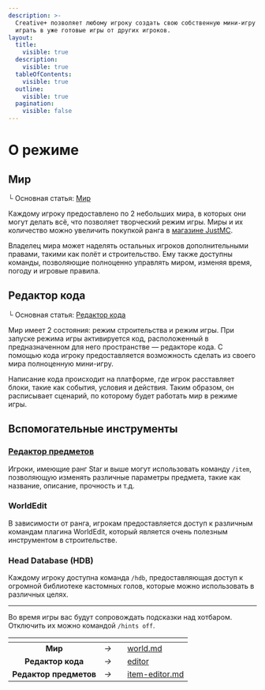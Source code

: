 ```yaml
---
description: >-
  Creative+ позволяет любому игроку создать свою собственную мини-игру или
  играть в уже готовые игры от других игроков.
layout:
  title:
    visible: true
  description:
    visible: true
  tableOfContents:
    visible: true
  outline:
    visible: true
  pagination:
    visible: false
---
```


# О режиме

## **Мир**

└ Основная статья: [Мир](world.md)

Каждому игроку предоставлено по 2 небольших мира, в которых они могут делать всё, что позволяет творческий режим игры. Миры и их количество можно увеличить покупкой ранга в [магазине JustMC](https://justmc.io/shop).

Владелец мира может наделять остальных игроков дополнительными правами, такими как полёт и строительство. Ему также доступны команды, позволяющие полноценно управлять миром, изменяя время, погоду и игровые правила.

## Редактор кода

└ Основная статья: [Редактор кода](editor/)

Мир имеет 2 состояния: режим строительства и режим игры. При запуске режима игры активируется код, расположенный в предназначенном для него пространстве — редакторе кода. С помощью кода игроку предоставляется возможность сделать из своего мира полноценную мини-игру.

Написание кода происходит на платформе, где игрок расставляет блоки, такие как события, условия и действия. Таким образом, он расписывает сценарий, по которому будет работать мир в режиме игры.

## Вспомогательные инструменты

### [Редактор предметов](item-editor.md)

Игроки, имеющие ранг Star и выше могут использовать команду `/item`, позволяющую изменять различные параметры предмета, такие как название, описание, прочность и т.д.

### WorldEdit

В зависимости от ранга, игрокам предоставляется доступ к различным командам плагина WorldEdit, который является очень полезным инструментом в строительстве.

### Head Database (HDB)

Каждому игроку доступна команда `/hdb`, предоставляющая доступ к огромной библиотеке кастомных голов, которые можно использовать в различных целях.

***

Во время игры вас будут сопровождать подсказки над хотбаром. Отключить их можно командой `/hints off`.

<table data-view="cards"><thead><tr><th align="center"></th><th align="center"></th><th></th><th data-hidden data-card-target data-type="content-ref"></th></tr></thead><tbody><tr><td align="center"><strong>Мир</strong></td><td align="center"><em>→</em></td><td></td><td><a href="world.md">world.md</a></td></tr><tr><td align="center"><strong>Редактор кода</strong></td><td align="center"><em>→</em></td><td></td><td><a href="editor/">editor</a></td></tr><tr><td align="center"><strong>Редактор предметов</strong></td><td align="center"><em>→</em></td><td></td><td><a href="item-editor.md">item-editor.md</a></td></tr></tbody></table>
